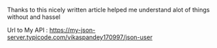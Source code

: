 Thanks to this nicely written article helped me understand alot of things without and hassel

Url to My API : https://my-json-server.typicode.com/vikaspandey170997/json-user

